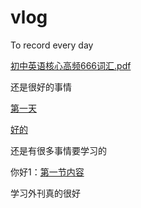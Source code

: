 
# vlog
To record every day

[初中英语核心高频666词汇.pdf](https://github.com/xiaxiagao/vlog/files/6096469/666.pdf)



还是很好的事情



[第一天]([DeepL翻译](https://www.deepl.com/Translator#en/zh/fetch%20origin) )



[好的](https://www.deepl.com/Translator#en/zh/fetch%20origin)

还是有很多事情要学习的



你好1：[第一节内容](https://github.com/xiaxiagao/vlog/commit/72590c1fbe1d9e69d9f132d6ca2c5e64fc022bdd)

学习外刊真的很好
